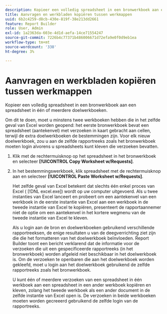 ```yaml
---
description: Kopieer een volledig spreadsheet in een bronwerkboek aan een spreadsheet in één of meerdere doelwerkboeken.
title: Aanvragen en werkbladen kopiëren tussen werkmappen
uuid: 6b2c4259-d8cb-430e-819f-38e213dd2661
feature: Report Builder
role: User, Admin
exl-id: 1a2363da-603e-4d1d-aefa-14ce71554247
source-git-commit: 7226b4c77371b486006671d72efa9e0f0d9eb1ea
workflow-type: tm+mt
source-wordcount: '338'
ht-degree: 3%

---
```


# Aanvragen en werkbladen kopiëren tussen werkmappen

Kopieer een volledig spreadsheet in een bronwerkboek aan een spreadsheet in één of meerdere doelwerkboeken.

Om dit te doen, moet u minstens twee werkboeken hebben die in het zelfde geval van Excel worden geopend: het eerste bronwerkboek bevat een spreadsheet (aantekenvel) met verzoeken in kaart gebracht aan cellen, terwijl de extra doelwerkboeken de bestemmingen zijn. Voor elk nieuw doelwerkboek, zou u aan de zelfde rapportreeks zoals het bronwerkboek moeten login alvorens u spreadsheets kunt kleven die verzoeken bevatten.
1. Klik met de rechtermuisknop op het spreadsheet in het bronwerkboek en selecteer **[!UICONTROL Copy Worksheet w/Requests]**.
1. In het bestemmingswerkboek, klik spreadsheet met de rechtermuisknop aan en selecteer **[!UICONTROL Paste Worksheet w/Requests]**.

   Het zelfde geval van Excel betekent dat slechts één enkel proces van Excel ( [!DNL excel.exe]) wordt op uw computer uitgevoerd. Als u twee instanties van Excel lanceert en probeert om een aantekenvel van een werkboek in de eerste instantie van Excel aan een werkboek in de tweede instantie van Excel te kopiëren, presenteert de rapportaannemer niet de optie om een aantekenvel in het kortere wegmenu van de tweede instantie van Excel te kleven.

   Als u login aan de bron en doelwerkboeken gebruikend verschillende rapportreeksen, de enige resultaten u van de deegverrichting ziet zijn die die het formatteren van het doelwerkboek beïnvloeden. Report Builder toont een bericht verklarend dat de informatie voor de verzoeken die uit een gespecificeerde rapportreeks (in het bronwerkboek) worden afgeleid niet beschikbaar in het doelwerkboek is. Om de verzoeken te openbaren die aan het doelwerkboek worden gekleefd, moet u login aan het doelwerkboek gebruikend de zelfde rapportreeks zoals het bronwerkboek.

   U kunt één of meerdere verzoeken van een spreadsheet in één werkboek aan een spreadsheet in een ander werkboek kopiëren en kleven, zolang het tweede werkboek als een ander document in de zelfde instantie van Excel open is. De verzoeken in beide werkboeken moeten worden gecreeerd gebruikend de zelfde login van de rapportreeks.
